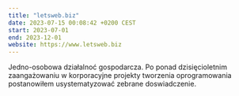 ```yaml
---
title: "letsweb.biz"
date: 2023-07-15 00:08:42 +0200 CEST
start: 2023-07-01
end: 2023-12-01
website: https://www.letsweb.biz
---
```


Jedno-osobowa działalnoć gospodarcza. Po ponad dzisięcioletnim zaangażowaniu w korporacyjne projekty tworzenia oprogramowania postanowiłem usystematyzować zebrane doswiadczenie.